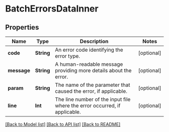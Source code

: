 # BatchErrorsDataInner

## Properties
Name | Type | Description | Notes
------------ | ------------- | ------------- | -------------
**code** | **String** | An error code identifying the error type. | [optional] 
**message** | **String** | A human-readable message providing more details about the error. | [optional] 
**param** | **String** | The name of the parameter that caused the error, if applicable. | [optional] 
**line** | **Int** | The line number of the input file where the error occurred, if applicable. | [optional] 

[[Back to Model list]](../README.md#documentation-for-models) [[Back to API list]](../README.md#documentation-for-api-endpoints) [[Back to README]](../README.md)


